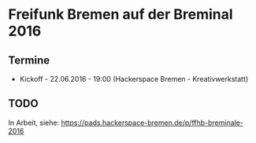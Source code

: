 # Freifunk Bremen auf der Breminal 2016

## Termine
* Kickoff - 22.06.2016 - 19:00 (Hackerspace Bremen - Kreativwerkstatt)


## TODO
In Arbeit, siehe: https://pads.hackerspace-bremen.de/p/ffhb-breminale-2016